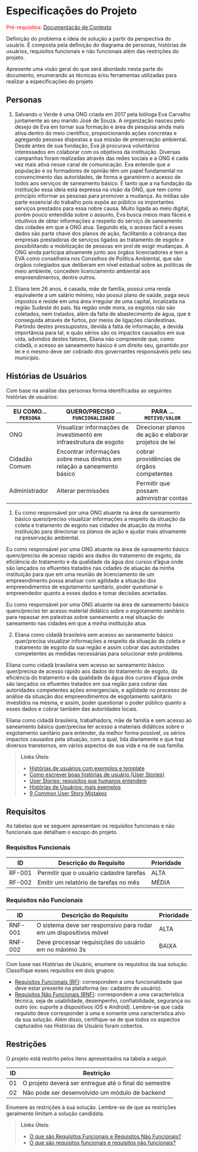 # Especificações do Projeto

<span style="color:red">Pré-requisitos: <a href="1-Documentação de Contexto.md"> Documentação de Contexto</a></span>

Definição do problema e ideia de solução a partir da perspectiva do usuário. É composta pela definição do  diagrama de personas, histórias de usuários, requisitos funcionais e não funcionais além das restrições do projeto.

Apresente uma visão geral do que será abordado nesta parte do documento, enumerando as técnicas e/ou ferramentas utilizadas para realizar a especificações do projeto


## Personas

1. Salvando o Verde é uma ONG criada em 2017 pela bióloga Eva Carvalho juntamente ao seu marido José de Souza. A organização nasceu pelo desejo de Eva em tornar sua formação e área de pesquisa ainda mais ativa dentro do meio científico, proporcionando ações concretas e agregando pessoas dispostas a sua missão de preservação ambiental. Desde antes de sua fundação, Eva já procurava voluntários interessados em colaborar com os objetivos da instituição. Diversas campanhas foram realizadas através das redes sociais e a ONG é cada vez mais ativa nesse canal de comunicação. Eva entende que a população e os formadores de opinião têm um papel fundamental no convencimento das autoridades, de forma a garantirem o acesso de todos aos serviços de saneamento básico. É tanto que a na fundação da instituição essa ideia está expressa na visão da ONG, que tem como princípio informar as pessoas para promover a mudança. As mídias são parte essencial do trabalho pois expõe ao público os importantes serviços prestados para essa nobre causa. Muito ligada ao meio digital, porém pouco entendida sobre o assunto, Eva busca meios mais fáceis e intuitivos de obter informações a respeito do serviço de saneamento das cidades em que a ONG atua. Segundo ela, o acesso fácil a esses dados são parte chave dos planos de ação, facilitando a cobrança das empresas prestadoras de serviços ligados ao tratamento de esgoto e possibilitando a mobilização de pessoas em prol de exigir mudanças. A ONG ainda participa ativamente junto aos órgãos licenciadores e tem a EVA como conselheira nos Conselhos de Política Ambiental, que são órgãos colegiados que deliberam em nível estadual sobre as políticas de meio ambiente, concedem licenciamento ambiental aos empreendimentos, dentre outros.

2. Eliana tem 26 anos, é casada, mãe de família, possui uma renda equivalente a um salário mínimo, não possui plano de saúde, paga seus impostos e reside em uma área irregular de uma capital, localizada na região Sudeste do país. Na região onde mora, os esgotos não são coletados, nem tratados, além da falta de abastecimento de água, que é conseguida através de furtos, por meios de ligações clandestinas. Partindo destes pressupostos, devida à falta de informação, a devida importância para tal, e quão sérios são os impactos causados em sua vida, advindos destes fatores, Eliana não compreende que, como cidadã, o acesso ao saneamento básico é um direito seu, garantido por lei e o mesmo deve ser cobrado dos governantes responsáveis pelo seu município.

## Histórias de Usuários

Com base na análise das personas forma identificadas as seguintes histórias de usuários:

|EU COMO... `PERSONA`| QUERO/PRECISO ... `FUNCIONALIDADE` |PARA ... `MOTIVO/VALOR`                 |
|--|--|--|
|ONG                 | Visualizar informações de investimento em infraestrutura de esgoto | Direcionar planos de ação e elaborar projetos de lei   |
|Cidadão Comum       | Encontrar informações sobre meus direitos em relação a saneamento básico | cobrar providências de órgãos competentes |
|Administrador       | Alterar permissões                 | Permitir que possam administrar contas |

1. Eu como responsável por uma ONG atuante na área de saneamento básico quero/preciso visualizar informações a respeito da situação da coleta e tratamento de esgoto nas cidades de atuação da minha instituição para direcionar os planos de ação e ajudar mais ativamente na preservação ambiental.

Eu como responsável por uma ONG atuante na área de saneamento básico quero/preciso de acesso rápido aos dados do tratamento de esgoto, da eficiência do tratamento e da qualidade da água dos cursos d’água onde são lançados os efluentes tratados nas cidades de atuação da minha instituição para que em uma reunião de licenciamento de um empreendimento possa analisar com agilidade a situação dos empreendimentos de esgotamento sanitário, poder questionar o empreendedor quanto a esses dados e tomar decisões acertadas.

Eu como responsável por uma ONG atuante na área de saneamento básico quero/preciso ter acesso material didático sobre o esgotamento sanitário para repassar em palestras sobre saneamento a real situação do saneamento nas cidades em que a minha instituição atua.

2. Eliana como cidadã brasileira sem acesso ao saneamento básico quer/precisa visualizar informações a respeito da situação da coleta e tratamento de esgoto da sua região e assim cobrar das autoridades competentes as medidas necessárias para solucionar este problema.

Eliana como cidadã brasileira sem acesso ao saneamento básico quer/precisa de acesso rápido aos dados do tratamento de esgoto, da eficiência do tratamento e da qualidade da água dos cursos d’água onde são lançados os efluentes tratados em sua região para cobrar das autoridades competentes ações emergenciais, e agilidade no processo de análise da situação dos empreendimentos de esgotamento sanitário investidos na mesma, e assim, poder questionar o poder público quanto a esses dados e cobrar também das autoridades locais.

Eliana como cidadã brasileira, trabalhadora, mãe de família e sem acesso ao saneamento básico quer/precisa ter acesso a materiais didáticos sobre o esgotamento sanitário para entender, da melhor forma possível, os sérios impactos causados pela situação, com a qual, lida diariamente e que traz diversos transtornos, em vários aspectos de sua vida e na de sua família.

> **Links Úteis**:
> - [Histórias de usuários com exemplos e template](https://www.atlassian.com/br/agile/project-management/user-stories)
> - [Como escrever boas histórias de usuário (User Stories)](https://medium.com/vertice/como-escrever-boas-users-stories-hist%C3%B3rias-de-usu%C3%A1rios-b29c75043fac)
> - [User Stories: requisitos que humanos entendem](https://www.luiztools.com.br/post/user-stories-descricao-de-requisitos-que-humanos-entendem/)
> - [Histórias de Usuários: mais exemplos](https://www.reqview.com/doc/user-stories-example.html)
> - [9 Common User Story Mistakes](https://airfocus.com/blog/user-story-mistakes/)

## Requisitos

As tabelas que se seguem apresentam os requisitos funcionais e não funcionais que detalham o escopo do projeto.

### Requisitos Funcionais

|ID    | Descrição do Requisito  | Prioridade |
|------|-----------------------------------------|----|
|RF-001| Permitir que o usuário cadastre tarefas | ALTA | 
|RF-002| Emitir um relatório de tarefas no mês   | MÉDIA |


### Requisitos não Funcionais

|ID     | Descrição do Requisito  |Prioridade |
|-------|-------------------------|----|
|RNF-001| O sistema deve ser responsivo para rodar em um dispositivos móvel | ALTA | 
|RNF-002| Deve processar requisições do usuário em no máximo 3s |  BAIXA | 

Com base nas Histórias de Usuário, enumere os requisitos da sua solução. Classifique esses requisitos em dois grupos:

- [Requisitos Funcionais
 (RF)](https://pt.wikipedia.org/wiki/Requisito_funcional):
 correspondem a uma funcionalidade que deve estar presente na
  plataforma (ex: cadastro de usuário).
- [Requisitos Não Funcionais
  (RNF)](https://pt.wikipedia.org/wiki/Requisito_n%C3%A3o_funcional):
  correspondem a uma característica técnica, seja de usabilidade,
  desempenho, confiabilidade, segurança ou outro (ex: suporte a
  dispositivos iOS e Android).
Lembre-se que cada requisito deve corresponder à uma e somente uma
característica alvo da sua solução. Além disso, certifique-se de que
todos os aspectos capturados nas Histórias de Usuário foram cobertos.

## Restrições

O projeto está restrito pelos itens apresentados na tabela a seguir.

|ID| Restrição                                             |
|--|-------------------------------------------------------|
|01| O projeto deverá ser entregue até o final do semestre |
|02| Não pode ser desenvolvido um módulo de backend        |


Enumere as restrições à sua solução. Lembre-se de que as restrições geralmente limitam a solução candidata.

> **Links Úteis**:
> - [O que são Requisitos Funcionais e Requisitos Não Funcionais?](https://codificar.com.br/requisitos-funcionais-nao-funcionais/)
> - [O que são requisitos funcionais e requisitos não funcionais?](https://analisederequisitos.com.br/requisitos-funcionais-e-requisitos-nao-funcionais-o-que-sao/)
